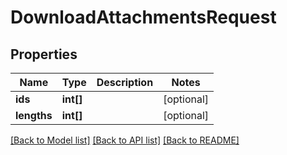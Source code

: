 # DownloadAttachmentsRequest

## Properties
Name | Type | Description | Notes
------------ | ------------- | ------------- | -------------
**ids** | **int[]** |  | [optional] 
**lengths** | **int[]** |  | [optional] 

[[Back to Model list]](../README.md#documentation-for-models) [[Back to API list]](../README.md#documentation-for-api-endpoints) [[Back to README]](../README.md)


